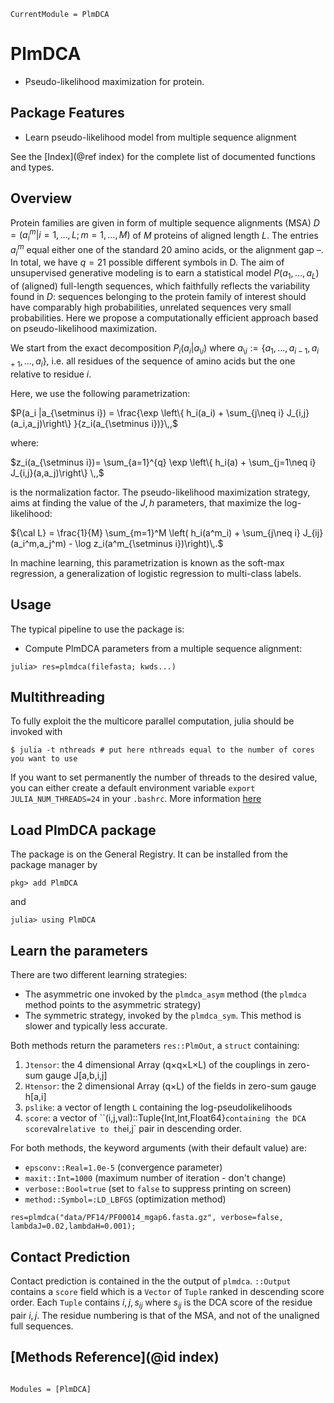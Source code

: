```@meta
CurrentModule = PlmDCA
```

# PlmDCA
* Pseudo-likelihood maximization for protein.

## Package Features

- Learn pseudo-likelihood model from multiple sequence alignment


See the [Index](@ref index) for the complete list of documented functions and types.

## Overview

Protein families are given in form of multiple sequence alignments (MSA) $D =
(a^m_i |i = 1,\dots,L;\,m = 1,\dots,M)$ of $M$ proteins of aligned length $L$.
The entries $a^m_i$ equal either one of the standard 20 amino acids, or the
alignment gap $–$. In total, we have $q = 21$ possible different symbols in D.
The aim of unsupervised generative modeling is to earn a statistical model
$P(a_1,\dots,a_L)$ of (aligned) full-length sequences, which faithfully reflects
the variability found in $D$: sequences belonging to the protein family of
interest should have comparably high probabilities, unrelated sequences very
small probabilities. Here we propose a computationally efficient approach based
on pseudo-likelihood maximization. 

We start from the exact decomposition $P_i(a_i| a_{\setminus i})$ where
$a_{\setminus i} := \{a_1,\dots,a_{i-1},a_{i+1},\dots,a_i\}$, i.e. all residues of the sequence
of amino acids but the one relative to residue $i$. 

Here, we use the following parametrization:

$P(a_i |a_{\setminus i}) = \frac{\exp \left\{ h_i(a_i) + \sum_{j\neq i}
J_{i,j}(a_i,a_j)\right\} }{z_i(a_{\setminus i})}\,,$

where:

$z_i(a_{\setminus i})= \sum_{a=1}^{q} \exp \left\{ h_i(a) + \sum_{j=1\neq i} J_{i,j}(a,a_j)\right\} \,,$

is the normalization factor. The pseudo-likelihood maximization strategy, aims
at finding the value of the $J, h$ parameters, that maximize the log-likelihood:

${\cal L} = \frac{1}{M} \sum_{m=1}^M  \left( h_i(a^m_i) + \sum_{j\neq i}
J_{ij}(a_i^m,a_j^m) - \log z_i(a^m_{\setminus i})\right)\,.$

In machine learning, this parametrization is known as the soft-max
regression, a generalization of logistic regression to multi-class labels.

## Usage

The typical pipeline to use the package is:

* Compute PlmDCA parameters from a multiple sequence alignment:

``` 
julia> res=plmdca(filefasta; kwds...)
```

## Multithreading

To fully exploit the the multicore parallel computation, julia should be invoked with

```
$ julia -t nthreads # put here nthreads equal to the number of cores you want to use
```

If you want to set permanently the number of threads to the desired value, you can either create a default environment variable `export JULIA_NUM_THREADS=24` in your `.bashrc`. More information [here](https://docs.julialang.org/en/v1.6/manual/multi-threading/)

## Load PlmDCA package 

The package is on the General Registry. It can be installed from the package
manager by
```
pkg> add PlmDCA
```
and 
```
julia> using PlmDCA
```

## Learn the parameters

There are two different learning strategies: 

* The asymmetric one invoked by the `plmdca_asym` method (the `plmdca` method
  points to the asymmetric strategy)
* The symmetric strategy, invoked by the `plmdca_sym`. This method is slower and
  typically less accurate.

Both methods return the parameters  `res::PlmOut`, a `struct` containing:

1. `Jtensor`: the 4 dimensional Array (q×q×L×L)  of the couplings in zero-sum gauge J[a,b,i,j]
2. `Htensor`: the 2 dimensional Array (q×L) of the fields in zero-sum gauge h[a,i]
3. `pslike`: a vector of length `L` containing the log-pseudolikelihoods
4. `score`: a vector of ``(i,j,val)::Tuple{Int,Int,Float64}` containing the DCA
   score `val` relative to the `i,j` pair in descending order.

For both methods, the keyword arguments (with their default value) are:

* `epsconv::Real=1.0e-5` (convergence parameter)
* `maxit::Int=1000` (maximum number of iteration - don't change)
* `verbose::Bool=true` (set to `false` to suppress printing on screen)
* `method::Symbol=:LD_LBFGS` (optimization method)

```
res=plmdca("data/PF14/PF00014_mgap6.fasta.gz", verbose=false, lambdaJ=0.02,lambdaH=0.001);
```

## Contact Prediction

Contact prediction is contained in the the output of `plmdca`. `::Output`
contains a `score` field which is a  `Vector` of `Tuple` ranked in descending score order. Each `Tuple`
contains $i,j,s_{ij}$ where $s_{ij}$ is the DCA score of the residue pair $i,j$.
The residue numbering is that of the MSA, and not of the unaligned full sequences.

## [Methods Reference](@id index)
```@index
```

```@autodocs
Modules = [PlmDCA]
```
